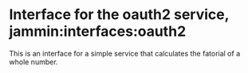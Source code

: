 # Interface for the oauth2 service, jammin:interfaces:oauth2

This is an interface for a simple service that calculates
the fatorial of a whole number.
